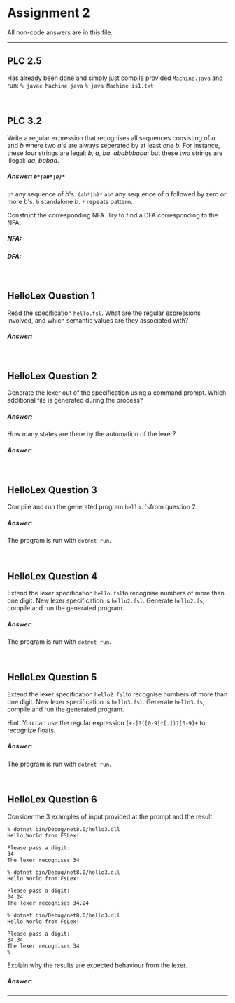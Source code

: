 # Assignment 2

All non-code answers are in this file.


---

## PLC 2.5

Has already been done and simply just compile provided `Machine.java` and run:
```% javac Machine.java```
```% java Machine is1.txt```

</br>

## PLC 3.2

Write a regular expression that recognises all sequences consisting of *a* and *b* where two *a*'s are always seperated by at least one *b*. 
For instance, these four strings are legal: *b*, *a*, *ba*, *ababbbaba*; but these two strings are illegal: *aa*, *babaa*.

##### Answer: `b*(ab*|b)*`

`b*` any sequence of *b*'s.
`(ab*|b)*`
   `ab*` any sequence of *a* followed by zero or more *b*'s.
   `b` standalone *b*.
`*` repeats pattern.

Construct the corresponding NFA. Try to find a DFA corresponding to the NFA.

##### NFA:

##### DFA:

</br>

## HelloLex Question 1

Read the specification `hello.fsl`.
What are the regular expressions involved, and which semantic values are they associated with?

##### Answer:



</br>

## HelloLex Question 2

Generate the lexer out of the specification using a command prompt. Which additional file is generated during the process?

##### Answer:


How many states are there by the automation of the lexer?

##### Answer:



</br>

## HelloLex Question 3

Compile and run the generated program `hello.fs`from question 2.

##### Answer:
The program is run with `dotnet run`.


</br>

## HelloLex Question 4

Extend the lexer specification `hello.fsl`to recognise numbers of more than one digit.
New lexer specification is `hello2.fsl`.
Generate `hello2.fs`, compile and run the generated program.

##### Answer:
The program is run with `dotnet run`.


</br>

## HelloLex Question 5

Extend the lexer specification `hello2.fsl`to recognise numbers of more than one digit.
New lexer specification is `hello3.fsl`.
Generate `hello3.fs`, compile and run the generated program.

Hint: You can use the regular expression `[+-]?([0-9]*[.])?[0-9]+` to recognize floats.

##### Answer:
The program is run with `dotnet run`.


</br>

## HelloLex Question 6

Consider the 3 examples of input provided at the prompt and the result.

```fsharppc
% dotnet bin/Debug/net8.0/hello3.dll
Hello World from FSLex!

Please pass a digit:
34
The lexer recognises 34

% dotnet bin/Debug/net8.0/hello3.dll
Hello World from FsLex!

Please pass a digit:
34.24
The lexer recognises 34.24

% dotnet bin/Debug/net8.0/hello3.dll
Hello World from FsLex!

Please pass a digit:
34,34
The lexer recognises 34
%
```

Explain why the results are expected behaviour from the lexer.

##### Answer:



---
